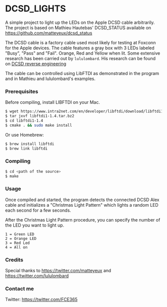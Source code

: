 # DCSD_LIGHTS
A simple project to light up the LEDs on the Apple DCSD cable arbitrarily.
The project is based on Mathieu Hautebas' DCSD_STATUS available on https://github.com/matteyeux/dcsd_status

The DCSD cable is a factory cable used most likely for testing at Foxconn for the Apple devices. The cable features a gray box with 3 LEDs labeled "Busy", "Pass" and "Fail". Orange, Red and Yellow when lit. Some extensive research has been carried out by `lululombard`. His research can be found on <a href = "https://github.com/lululombard/DCSD-reverse-engineering"> DCSD reverse engineering </a>

The cable can be controlled using LibFTDI as demonstrated in the program and in Mathieu and lululombard's examples.

### Prerequisites
Before compiling, install LIBFTDI on your Mac.

```bash
$ wget https://www.intra2net.com/en/developer/libftdi/download/libftdi1-1.4.tar.bz2
$ tar jxvf libftdi1-1.4.tar.bz2
$ cd libftdi1-1.4
$ cmake . && sudo make install
```
Or use Homebrew:
```bash
$ brew install libftdi
$ brew link libftdi
```
### Compiling
```bash
$ cd <path of the source>
$ make
```
### Usage
Once compiled and started, the program detects the connected DCSD Alex cable and initializes a "Christmas Light Pattern" which lights a random LED each second for a few seconds. 

After the Christmas Light Pattern procedure, you can specify the number of the LED you want to light up.
```
1 = Green LED
2 = Orange LED
3 = Red Led
4 = All on
```
### Credits
Special thanks to https://twitter.com/matteyeux and https://twitter.com/lululombard

### Contact me
Twitter: https://twitter.com/FCE365
